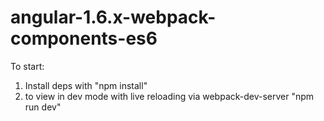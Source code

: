 # angular-1.6.x-webpack-components-es6

To start:

1. Install deps with "npm install"
2. to view in dev mode with live reloading via webpack-dev-server "npm run dev"
